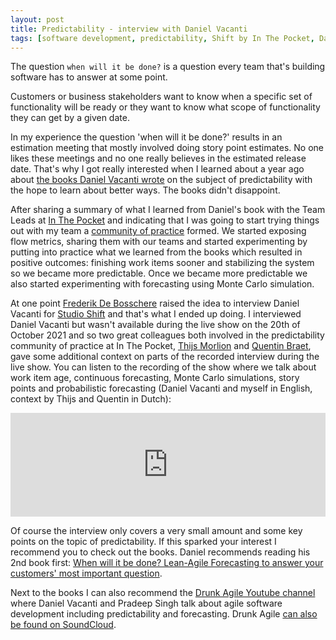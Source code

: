 ```yaml
---
layout: post
title: Predictability - interview with Daniel Vacanti
tags: [software development, predictability, Shift by In The Pocket, Daniel Vacanti]
---
```


The question `when will it be done?` is a question every team that's building software has to answer at some point.

Customers or business stakeholders want to know when a specific set of functionality will be ready or they want to know what scope of functionality they can get by a given date. 

In my experience the question 'when will it be done?' results in an estimation meeting that mostly involved doing story point estimates. No one likes these meetings and no one really believes in the estimated release date. That's why I got really interested when I learned about a year ago about [the books Daniel Vacanti wrote](https://www.amazon.com/Daniel-Vacanti/e/B013ZZLLNG%3Fref=dbs_a_mng_rwt_scns_share) on the subject of predictability with the hope to learn about better ways. The books didn't disappoint.


After sharing a summary of what I learned from Daniel's book with the Team Leads at [In The Pocket](https://www.inthepocket.com) and indicating that I was going to start trying things out with my team a [community of practice](https://en.wikipedia.org/wiki/Community_of_practice) formed. We started exposing flow metrics, sharing them with our teams and started experimenting by putting into practice what we learned from the books which resulted in positive outcomes: finishing work items sooner and stabilizing the system so we became more predictable. Once we became more predictable we also started experimenting with forecasting using Monte Carlo simulation.

At one point [Frederik De Bosschere](https://twitter.com/nonkelfreddy) raised the idea to interview Daniel Vacanti for [Studio Shift](https://www.shift-21.com) and that's what I ended up doing.  I interviewed Daniel Vacanti but wasn't available during the live show on the 20th of October 2021 and so two great colleagues both involved in the predictability community of practice at In The Pocket, [Thijs Morlion](https://twitter.com/T_Morlion) and [Quentin Braet](https://twitter.com/qbraet), gave some additional context on parts of the recorded interview during the live show.  You can listen to the recording of the show where we talk about work item age, continuous forecasting, Monte Carlo simulations, story points and probabilistic forecasting (Daniel Vacanti and myself in English, context by Thijs and Quentin in Dutch):


<iframe id="sc-widget" src="https://w.soundcloud.com/player/?url=https%3A//api.soundcloud.com/tracks/1144999579" width="100%" height="166" scrolling="no" frameborder="no"></iframe>
<script src="https://w.soundcloud.com/player/api.js" type="text/javascript"></script>
<script type="text/javascript">
  (function(){
    var widgetIframe = document.getElementById('sc-widget'),
        widget       = SC.Widget(widgetIframe);

    widget.bind(SC.Widget.Events.READY, function() {
      // Set start of the interview in miliseconds (1hour 41 min 51 sec)
      widget.seekTo(6110000);
    });
  }());
</script>

Of course the interview only covers a very small amount and some key points on the topic of predictability. If this sparked your interest I recommend you to check out the books. Daniel recommends reading his 2nd book first: [When will it be done? Lean-Agile Forecasting to answer your customers' most important question](https://www.amazon.com/gp/product/B084WVMKLC/ref=dbs_a_def_rwt_hsch_vapi_taft_p1_i0).  

Next to the books I can also recommend the [Drunk Agile Youtube channel](https://www.youtube.com/channel/UC758reHaPAeEixmCjWIbsOA) where Daniel Vacanti and Pradeep Singh talk about agile software development including predictability and forecasting. Drunk Agile [can also be found on SoundCloud](https://soundcloud.com/prateek-singh-834486192).

